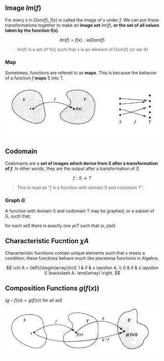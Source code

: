 ## Image $Im(f)$

For every x in $Dom(f)$, $f(x)$ is called the image of x under $f$. We can put these 
transformations together to make an **image set** $Im(f)$, **or the set of
all values taken by the function f(x)**.

$$
Im(f) = { f(x) : x \epsilon Dom(f) }
$$
> Im(f) is a set of f(x) such that x is an element of Dom(f) (or set A)

### Map

Sometimes, functions are refered to as **maps**. This is because the behavior of a 
function $f$ **maps** S into T.

![mapping](assets/mapping.png)

## Codomain

Codomains are a **set of images which derive from S after a transformation of $f$**.
In other words, they are the output after a transformation of $S$

$$
f : S \rightarrow T
$$
> This is read as "$f$ is a function with domain S and codomain T".

### Graph $G$

A function with domain S and codomain T may be graphed, or a subset of G, such that;

for each $x \epsilon S$ there is exactly one $y \epsilon T$ such that
$(x, y) \epsilon G$

## Characteristic Fucntion $\chi A$

Characteristic fucntions contain unique elements such that x meets a condition; these 
functions behave much like piecewise functions in Algebra.

$$
\chi A = \left\{\begin{array}{rcl} 1 & if & x \epsilon A, \\
0 & if & x \epsilon S \backslash A. 
\end{array} \right.
$$

## Composition Functions $g(f(x))$ 

$(g \circ f)(x) = g(f(x))$ for all $x \epsilon S$

![Composition Function](assets/composition.png)
